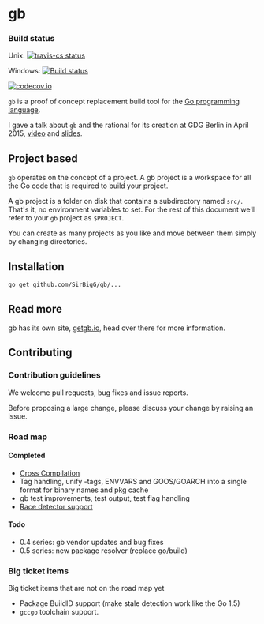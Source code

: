 # gb

### Build status
Unix:
[![travis-cs status](https://travis-ci.org/SirBigG/gb.svg "travis-ci status")](https://travis-ci.org/SirBigG/gb)

Windows:
[![Build status](https://ci.appveyor.com/api/projects/status/rjttg1agmp2sra3h/branch/master?svg=true)](https://ci.appveyor.com/project/davecheney/gb/branch/master)

[![codecov.io](https://codecov.io/github/SirBigG/gb/branch/master/graph/badge.svg)](https://codecov.io/github/SirBigG/gb)

`gb` is a proof of concept replacement build tool for the [Go programming language](https://golang.org).

I gave a talk about `gb` and the rational for its creation at GDG Berlin in April 2015, [video](https://www.youtube.com/watch?v=c3dW80eO88I) and [slides](http://go-talks.appspot.com/github.com/davecheney/presentations/reproducible-builds.slide#1).

## Project based

`gb` operates on the concept of a project. A gb project is a workspace for all the Go code that is required to build your project.

A gb project is a folder on disk that contains a subdirectory named <code>src/</code>. That's it, no environment variables to set. For the rest of this document we'll refer to your <code>gb</code> project as <code>$PROJECT</code>.

You can create as many projects as you like and move between them simply by changing directories.

## Installation

    go get github.com/SirBigG/gb/...

## Read more

gb has its own site, [getgb.io](http://getgb.io/), head over there for more information.

## Contributing

### Contribution guidelines

We welcome pull requests, bug fixes and issue reports.

Before proposing a large change, please discuss your change by raising an issue.

### Road map

#### Completed

- [Cross Compilation](https://github.com/SirBigG/gb/milestones/cross-compilation)
- Tag handling, unify -tags, ENVVARS and GOOS/GOARCH into a single format for binary names and pkg cache
- gb test improvements, test output, test flag handling
- [Race detector support](https://github.com/SirBigG/gb/issues/96)

#### Todo

- 0.4 series: gb vendor updates and bug fixes
- 0.5 series: new package resolver (replace go/build)

### Big ticket items 

Big ticket items that are not on the road map yet

- Package BuildID support (make stale detection work like the Go 1.5)
- `gccgo` toolchain support.
